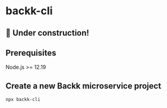 # backk-cli

## :construction: Under construction!

## Prerequisites

Node.js >= 12.19

## Create a new Backk microservice project

```bash
npx backk-cli
```
